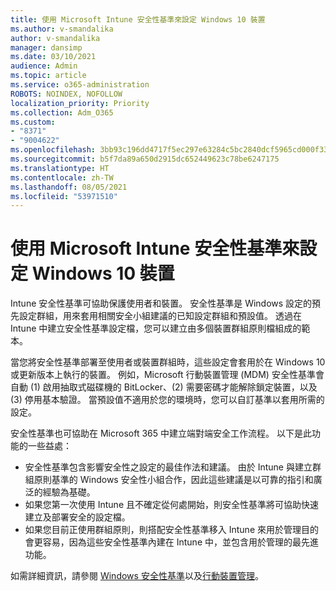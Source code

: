 ```yaml
---
title: 使用 Microsoft Intune 安全性基準來設定 Windows 10 裝置
ms.author: v-smandalika
author: v-smandalika
manager: dansimp
ms.date: 03/10/2021
audience: Admin
ms.topic: article
ms.service: o365-administration
ROBOTS: NOINDEX, NOFOLLOW
localization_priority: Priority
ms.collection: Adm_O365
ms.custom:
- "8371"
- "9004622"
ms.openlocfilehash: 3bb93c196dd4717f5ec297e63284c5bc2840dcf5965cd000f336fde1e982a061
ms.sourcegitcommit: b5f7da89a650d2915dc652449623c78be6247175
ms.translationtype: HT
ms.contentlocale: zh-TW
ms.lasthandoff: 08/05/2021
ms.locfileid: "53971510"
---
```

# <a name="use-the-microsoft-intune-security-baselines-for-configuring-windows-10-devices"></a>使用 Microsoft Intune 安全性基準來設定 Windows 10 裝置

Intune 安全性基準可協助保護使用者和裝置。 安全性基準是 Windows 設定的預先設定群組，用來套用相關安全小組建議的已知設定群組和預設值。 透過在 Intune 中建立安全性基準設定檔，您可以建立由多個裝置群組原則檔組成的範本。

當您將安全性基準部署至使用者或裝置群組時，這些設定會套用於在 Windows 10 或更新版本上執行的裝置。 例如，Microsoft 行動裝置管理 (MDM) 安全性基準會自動 (1) 啟用抽取式磁碟機的 BitLocker、(2) 需要密碼才能解除鎖定裝置，以及 (3) 停用基本驗證。 當預設值不適用於您的環境時，您可以自訂基準以套用所需的設定。

安全性基準也可協助在 Microsoft 365 中建立端對端安全工作流程。 以下是此功能的一些益處：
- 安全性基準包含影響安全性之設定的最佳作法和建議。 由於 Intune 與建立群組原則基準的 Windows 安全性小組合作，因此這些建議是以可靠的指引和廣泛的經驗為基礎。
- 如果您第一次使用 Intune 且不確定從何處開始，則安全性基準將可協助快速建立及部署安全的設定檔。
- 如果您目前正使用群組原則，則搭配安全性基準移入 Intune 來用於管理目的會更容易，因為這些安全性基準內建在 Intune 中，並包含用於管理的最先進功能。

如需詳細資訊，請參閱 [Windows 安全性基準](https://docs.microsoft.com/windows/security/threat-protection/windows-security-baselines)以及[行動裝置管理](https://docs.microsoft.com/windows/client-management/mdm/)。